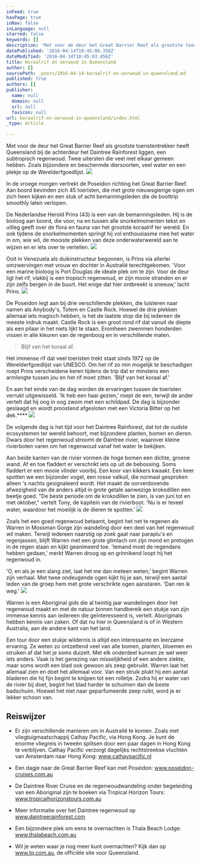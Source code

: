 ```yaml
---
inFeed: true
hasPage: true
inNav: false
inLanguage: null
starred: false
keywords: []
description: 'Met voor de deur het Great Barrier Reef als grootste toeristentrekker heeft Queensland bij de achterdeur het Daintree Rainforest liggen, een subtropisch regenwoud. Twee uitersten die veel met elkaar gemeen hebben. Zoals bijzondere en beschermde diersoorten, veel water en een plekje op de Werelderfgoedlijst.'
datePublished: '2016-04-14T10:45:06.358Z'
dateModified: '2016-04-14T10:45:03.456Z'
title: Koraalrif en oerwoud in Queensland
author: []
sourcePath: _posts/2016-04-14-koraalrif-en-oerwoud-in-queensland.md
published: true
authors: []
publisher:
  name: null
  domain: null
  url: null
  favicon: null
url: koraalrif-en-oerwoud-in-queensland/index.html
_type: Article

---
```

Met voor de deur het Great Barrier Reef als grootste toeristentrekker heeft Queensland bij de achterdeur het Daintree Rainforest liggen, een subtropisch regenwoud. Twee uitersten die veel met elkaar gemeen hebben. Zoals bijzondere en beschermde diersoorten, veel water en een plekje op de Werelderfgoedlijst.
![](https://the-grid-user-content.s3-us-west-2.amazonaws.com/3ddb4f9f-8292-40f4-8dba-39793db17b0d.jpg)

In de vroege morgen vertrekt de Poseidon richting het Great Barrier Reef. Aan boord bevinden zich 45 toeristen, die met grote nieuwsgierige ogen om zich heen kijken en een stuk of acht bemanningsleden die de boottrip smoothly laten verlopen.

De Nederlandse Herold Prins (43) is een van de bemanningsleden. Hij is de bioloog aan boord, die voor, na en tussen alle snorkelmomenten tekst en uitleg geeft over de flora en fauna van het grootste koraalrif ter wereld. En ook  tijdens de snorkelmomenten springt hij vol enthousiasme mee het water in om, wie wil, de mooiste plekken van deze onderwaterwereld aan te wijzen en er iets over te vertellen.
![](https://the-grid-user-content.s3-us-west-2.amazonaws.com/cc4d1d2f-70a0-491b-8cd0-701f5357e5a5.jpg)

Ooit in Venezuela als duikinstructeur begonnen, is Prins via allerlei omzwervingen met vrouw en dochter in Australië terechtgekomen. 'Voor een marine bioloog is Port Douglas de ideale plek om te zijn. Voor de deur ligt het rif, vlakbij is een tropisch regenwoud, er zijn mooie stranden en er zijn zelfs bergen in de buurt. Het enige dat hier ontbreekt is sneeuw,' lacht Prins.
![](https://the-grid-user-content.s3-us-west-2.amazonaws.com/a9ab4fb6-8084-4574-8207-13dc96ddb71a.jpg)

De Poseidon legt aan bij drie verschillende plekken, die luisteren naar namen als Anybody's, Totem en Castle Rock. Hoewel de drie plekken allemaal iets magisch hebben, is het de laatste stop die bij iedereen de meeste indruk maakt. Castle Rock is een groot rond rif dat vanuit de diepte als een pilaar in het niets lijkt te staan. Eromheen zwemmen honderden vissen in alle kleuren van de regenboog en in verschillende maten.

> Blijf van het koraal af.

Het immense rif dat veel toeristen trekt staat sinds 1972 op de Werelderfgoedlijst van UNESCO. Om het rif zo min mogelijk te beschadigen roept Prins verscheidene keren tijdens de trip dat er minstens een armlengte tussen jou en het rif moet zitten. 'Blijf van het koraal af.' 

En aan het einde van de dag worden de ervaringen tussen de toeristen verrukt uitgewisseld. 'Ik heb een haai gezien,' roept de een, terwijl de ander vertelt dat hij oog in oog zwom met een schildpad. De dag is bijzonder geslaagd en wordt proostend afgesloten met een Victoria Bitter op het dek.****
![](https://the-grid-user-content.s3-us-west-2.amazonaws.com/aa17c4e5-2677-4d9a-8d71-27751fbc721b.jpg)

De volgende dag is het tijd voor het Daintree Rainforest, dat tot de oudste ecosystemen ter wereld behoort, met bijzondere planten, bomen en dieren. Dwars door het regenwoud stroomt de Daintree rivier, waarover kleine rivierboten varen om het regenwoud vanaf het water te bekijken. 

Aan beide kanten van de rivier vormen de hoge bomen een dichte, groene wand. Af en toe fladdert er verschrikt iets op uit de bebossing. Soms fladdert er een mooie vlinder voorbij. Een koor van kikkers kwaakt. Een keer spotten we een bijzonder vogel, een rosse valkuil, die normaal gesproken alleen 's nachts gesignaleerd wordt. Het maakt de oorverdovende afwezigheid van de anders altijd in grote getale aanwezige krokodillen een beetje goed. "De beste periode om de krokodillen te zien, is van juni tot en met oktober," vertelt Tony, de kapitein van de rivierboot. 'Nu is er teveel water, waardoor het moeilijk is de dieren te spotten.'
![](https://the-grid-user-content.s3-us-west-2.amazonaws.com/3720dfd7-fb95-4dc0-a2c1-81a0b6f2272e.jpg)

Zoals het een goed regenwoud betaamt, begint het net te regenen als Warren in Mossman Gorge zijn wandeling door een deel van het regenwoud wil maken. Terwijl iedereen naarstig op zoek gaat naar paraplu's en regenjassen, blijft Warren met een grote glimlach om zijn mond en pretogen in de regen staan en kijkt geanimeerd toe. 'Iemand moet de regendans hebben gedaan,' merkt Warren droog op en grinnikend loopt hij het regenwoud in. 

'O, en als je een slang ziet, laat het me dan meteen weten,' begint Warren zijn verhaal. Met twee ondeugende ogen kijkt hij je aan, terwijl een aantal leden van de groep hem met grote verschrikte ogen aanstaren. 'Dan ren ik weg.'
![](https://the-grid-user-content.s3-us-west-2.amazonaws.com/c102092b-6ddd-4bbc-a2a8-bd234669c612.jpg)

Warren is een Aboriginal gids die al twintig jaar wandelingen door het regenwoud maakt en met de natuur binnen handbereik een stukje van zijn immense kennis aan iedereen die geïnteresseerd is, vertelt. Aboriginals hebben kennis van zaken. Of dat nu hier in Queensland is of in Western Australia, aan de andere kant van het land. 

Een tour door een stukje wildernis is altijd een interessante en leerzame ervaring. Ze weten zo ontzettend veel van alle bomen, planten, bloemen en struiken af dat het je soms duizelt. Met elk onderdeel kunnen ze wel weer iets anders. Vaak is het genezing van misselijkheid of  een andere ziekte, maar soms wordt een blad ook gewoon als zeep gebruikt. Warren laat het allemaal zien en doet het allemaal voor. Van een struik plukt hij een aantal bladeren die hij fijn begint te knijpen tot een rolletje. Zodra hij er water van de rivier bij doet, begint het blad harder te schuimen dan de beste badschuim. Hoewel het niet naar geparfumeerde zeep ruikt, word je er lekker schoon van. 

## Reiswijzer

* Er zijn verschillende manieren om in Australië te komen. Zoals met vliegtuigmaatschappij Cathay Pacific, via Hong Kong. Je kunt de enorme vliegreis in tweeën splitsen door een paar dagen in Hong Kong te verblijven. Cathay Pacific verzorgt dagelijks rechtstreekse vluchten van Amsterdam naar Hong Kong: www.cathaypacific.nl

* Een dagje naar de Great Barrier Reef kan met Poseidon: www.poseidon-cruises.com.au

* De Daintree River Cruise en de regenwoudwandeling onder begeleiding van een Aboriginal zijn te boeken via Tropical Horizon Tours: www.tropicalhorizonstours.com.au

* Meer informatie over het Daintree regenwoud op www.daintreerainforest.com 

* Een bijzondere plek om eens te overnachten is Thala Beach Lodge: www.thalabeach.com.au 

* Wil je weten waar je nog meer kunt overnachten? Kijk dan op www.tq.com.au, de officiële site voor Queensland.

[][0][][1][][2][][3]

[0]: http://www.cathaypacific.nl/
[1]: http://www.tropicalhorizonstours.com.au/
[2]: http://www.daintreerainforest.com/
[3]: http://www.thalabeach.com.au/
